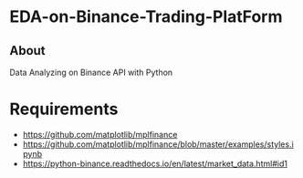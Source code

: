 # EDA-on-Binance-Trading-PlatForm

## About
Data Analyzing on Binance API with Python 

# Requirements
   * https://github.com/matplotlib/mplfinance
   * https://github.com/matplotlib/mplfinance/blob/master/examples/styles.ipynb
   * https://python-binance.readthedocs.io/en/latest/market_data.html#id1

